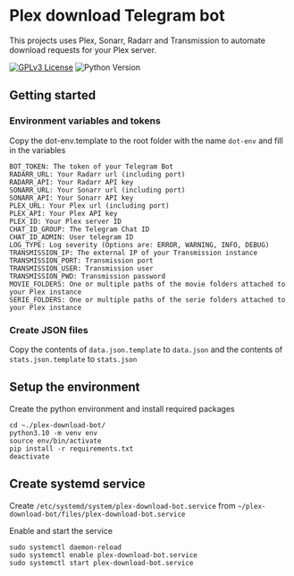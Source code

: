 # Plex download Telegram bot
This projects uses Plex, Sonarr, Radarr and Transmission to automate download requests for your Plex server.

[![GPLv3 License](https://img.shields.io/badge/License-GPL%20v3-yellow.svg)](https://opensource.org/licenses/)
![Python Version](https://img.shields.io/badge/python-3.10%2B-blue?logo=python&logoColor=white)

## Getting started
### Environment variables and tokens
Copy the dot-env.template to the root folder with the name `dot-env` and fill in the variables
```
BOT_TOKEN: The token of your Telegram Bot
RADARR_URL: Your Radarr url (including port)
RADARR_API: Your Radarr API key
SONARR_URL: Your Sonarr url (including port)
SONARR_API: Your Sonarr API key
PLEX_URL: Your Plex url (including port)
PLEX_API: Your Plex API key
PLEX_ID: Your Plex server ID
CHAT_ID_GROUP: The Telegram Chat ID
CHAT_ID_ADMIN: User telegram ID
LOG_TYPE: Log severity (Options are: ERROR, WARNING, INFO, DEBUG)
TRANSMISSION_IP: The external IP of your Transmission instance
TRANSMISSION_PORT: Transmission port
TRANSMISSION_USER: Transmission user
TRANSMISSION_PWD: Transmission password
MOVIE_FOLDERS: One or multiple paths of the movie folders attached to your Plex instance
SERIE_FOLDERS: One or multiple paths of the serie folders attached to your Plex instance
```

### Create JSON files
Copy the contents of `data.json.template` to `data.json` and the contents of `stats.json.template` to `stats.json`

## Setup the environment
Create the python environment and install required packages
```
cd ~./plex-download-bot/
python3.10 -m venv env
source env/bin/activate
pip install -r requirements.txt
deactivate
```

## Create systemd service
Create `/etc/systemd/system/plex-download-bot.service` from `~/plex-download-bot/files/plex-download-bot.service`

Enable and start the service
```
sudo systemctl daemon-reload
sudo systemctl enable plex-download-bot.service
sudo systemctl start plex-download-bot.service
```
